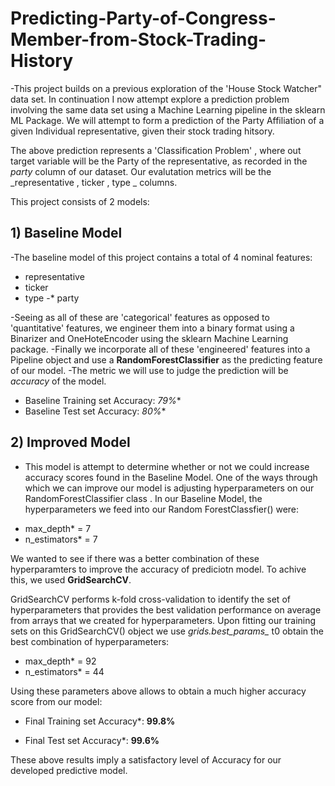 # Predicting-Party-of-Congress-Member-from-Stock-Trading-History

-This project builds on a previous exploration of the 'House Stock Watcher" data set. In continuation I now attempt explore a prediction problem involving the same data set using a Machine Learning pipeline in the sklearn ML Package.
We will attempt to form a prediction of the Party Affiliation of a given Individual representative, given their stock trading hitsory.

The above prediction represents a 'Classification Problem' , where out target variable will be the Party of the representative, as recorded in the _party_ column of our dataset. Our evalutation metrics will be the _representative , ticker , type _ columns.

This project consists of 2 models:

## 1) Baseline Model
-The baseline model of this project contains a total of 4 nominal features:
  * representative
  * ticker
  * type
  -* party

-Seeing as all of these are 'categorical' features as opposed to 'quantitative' features, we engineer them into a binary format using a Binarizer and OneHoteEncoder using the sklearn Machine Learning package.
-Finally we incorporate all of these 'engineered' features into a Pipeline object and use a <b>RandomForestClassifier</b> as the predicting feature of our model.
-The metric we will use to judge the prediction will be *accuracy* of the model.

* Baseline Training set Accuracy: *79%**
* Baseline Test set Accuracy: *80%**

## 2) Improved Model 

- This model is attempt to determine whether or not we could increase accuracy scores found in the Baseline Model.
One of the ways through which we can improve our model is adjusting hyperparameters on our RandomForestClassifier class . In our Baseline Model, the hyperparameters we feed into our Random ForestClassfier() were:

* max_depth* = 7
* n_estimators* = 7 

We wanted to see if there was a better combination of these hyperparamters to improve the accuracy of prediciotn model. To achive this, we used <b>GridSearchCV</b>. 

GridSearchCV performs k-fold cross-validation to identify the set of hyperparameters that provides the best validation performance on average from arrays that we created for hyperparameters. 
Upon fitting our training sets on this GridSearchCV() object we use *grids.best_params_* t0 obtain the best combination of hyperparameters:

* max_depth* = 92
* n_estimators* = 44

Using these parameters above allows to obtain a much higher accuracy score from our model:

* Final Training set Accuracy*: **99.8%**

* Final Test set Accuracy*: **99.6%**

These above results imply a satisfactory level of Accuracy for our developed predictive model.






